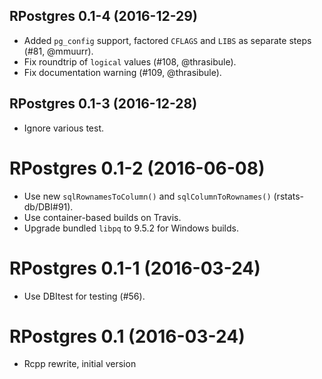 ## RPostgres 0.1-4 (2016-12-29)

- Added `pg_config` support, factored `CFLAGS` and `LIBS` as separate steps (#81, @mmuurr).
- Fix roundtrip of `logical` values (#108, @thrasibule).
- Fix documentation warning (#109, @thrasibule).


## RPostgres 0.1-3 (2016-12-28)

- Ignore various test.


# RPostgres 0.1-2 (2016-06-08)

- Use new `sqlRownamesToColumn()` and `sqlColumnToRownames()` (rstats-db/DBI#91).
- Use container-based builds on Travis.
- Upgrade bundled `libpq` to 9.5.2 for Windows builds.


# RPostgres 0.1-1 (2016-03-24)

- Use DBItest for testing (#56).


RPostgres 0.1 (2016-03-24)
===

- Rcpp rewrite, initial version

